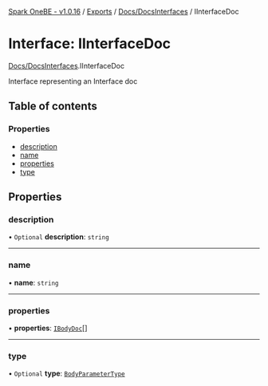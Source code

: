 [Spark OneBE - v1.0.16](../README.md) / [Exports](../modules.md) / [Docs/DocsInterfaces](../modules/Docs_DocsInterfaces.md) / IInterfaceDoc

# Interface: IInterfaceDoc

[Docs/DocsInterfaces](../modules/Docs_DocsInterfaces.md).IInterfaceDoc

Interface representing an Interface doc

## Table of contents

### Properties

- [description](Docs_DocsInterfaces.IInterfaceDoc.md#description)
- [name](Docs_DocsInterfaces.IInterfaceDoc.md#name)
- [properties](Docs_DocsInterfaces.IInterfaceDoc.md#properties)
- [type](Docs_DocsInterfaces.IInterfaceDoc.md#type)

## Properties

### description

• `Optional` **description**: `string`

___

### name

• **name**: `string`

___

### properties

• **properties**: [`IBodyDoc`](Docs_DocsInterfaces.IBodyDoc.md)[]

___

### type

• `Optional` **type**: [`BodyParameterType`](../enums/Docs_DocsInterfaces.BodyParameterType.md)
